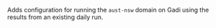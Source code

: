 Adds configuration for running the `aust-nsw` domain on Gadi
using the results from an existing daily run.
